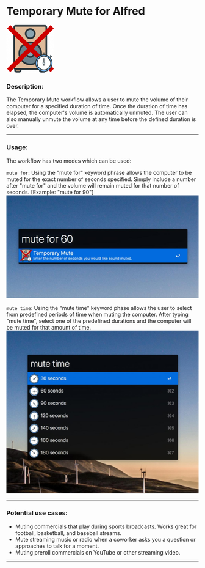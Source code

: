# Temporary Mute for Alfred

![logo](temporarymuteicon.png)

### Description:

The Temporary Mute workflow allows a user to mute the volume of their computer for a specified duration of time. Once the duration of time has elapsed, the computer's volume is automatically unmuted. The user can also manually unmute the volume at any time before the defined duration is over.
___

### Usage:

The workflow has two modes which can be used:

`mute for`: Using the "mute for" keyword phrase allows the computer to be muted for the exact number of seconds specified. Simply include a number after "mute for" and the volume will remain muted for that number of seconds. [Example: "mute for 90"]
![mutefor](mutefor_1.jpg)
 
`mute time`: Using the "mute time" keyword phase allows the user to select from predefined periods of time when muting the computer. After typing "mute time", select one of the predefined durations and the computer will be muted for that amount of time.
![mutetime](mutetime_1.jpg)
___

### Potential use cases:

- Muting commercials that play during sports broadcasts. Works great for football, basketball, and baseball streams.
- Mute streaming music or radio when a coworker asks you a question or approaches to talk for a moment.
- Muting preroll commercials on YouTube or other streaming video.
___
